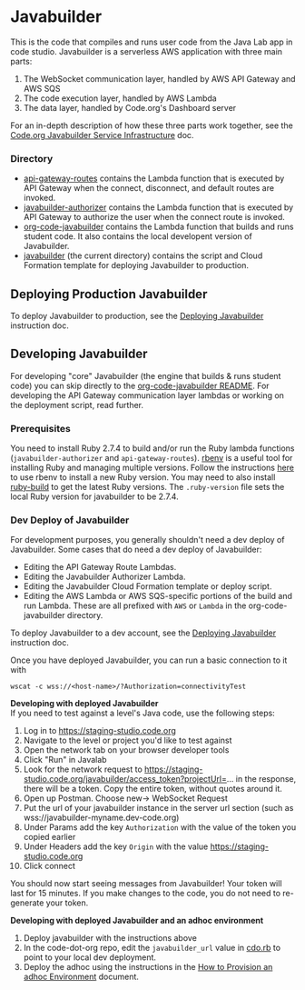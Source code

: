 # Javabuilder

This is the code that compiles and runs user code from the Java Lab app in code studio.
Javabuilder is a serverless AWS application with three main parts:
1. The WebSocket communication layer, handled by AWS API Gateway and AWS SQS
1. The code execution layer, handled by AWS Lambda
1. The data layer, handled by Code.org's Dashboard server

For an in-depth description of how these three parts work together, see the
[Code.org Javabuilder Service Infrastructure](https://docs.google.com/document/d/196aKj947BYZXZH3nGvzHprgWPOoy2Kw1x3sKgziUaSo/edit)
doc.

### Directory
* [api-gateway-routes](https://github.com/code-dot-org/javabuilder/tree/main/api-gateway-routes)
  contains the Lambda function that is executed by API Gateway when the connect,
  disconnect, and default routes are invoked.
* [javabuilder-authorizer](https://github.com/code-dot-org/javabuilder/tree/main/javabuilder-authorizer)
  contains the Lambda function that is executed by API Gateway to authorize the user when
  the connect route is invoked.
* [org-code-javabuilder](https://github.com/code-dot-org/javabuilder/tree/main/org-code-javabuilder)
  contains the Lambda function that builds and runs student code. It also contains the
  local developent version of Javabuilder.
* [javabuilder](https://github.com/code-dot-org/javabuilder) (the current directory)
  contains the script and Cloud Formation template for deploying Javabuilder to
  production.

## Deploying Production Javabuilder
To deploy Javabuilder to production, see the
[Deploying Javabuilder](https://docs.google.com/document/d/1mMQK6HhniLsz9lynzhUcm7Tcw_2WVLBxADe0WzqL6rM/edit#)
instruction doc.

## Developing Javabuilder
For developing "core" Javabuilder (the engine that builds & runs student code) you can
skip directly to the
[org-code-javabuilder README](https://github.com/code-dot-org/javabuilder/blob/main/org-code-javabuilder/README.md).
For developing the API Gateway communication layer lambdas or working on the deployment
script, read further.

### Prerequisites
You need to install Ruby 2.7.4 to build and/or run the Ruby lambda functions 
(`javabuilder-authorizer` and `api-gateway-routes`). 
[rbenv](https://github.com/rbenv/rbenv) is a useful tool for installing Ruby and managing
multiple versions. Follow the instructions 
[here](https://github.com/rbenv/rbenv#installing-ruby-versions) to use rbenv to install a
new Ruby version. You may need to also install 
[ruby-build](https://github.com/rbenv/ruby-build#readme) to get the latest Ruby versions.
The `.ruby-version` file sets the local Ruby version for javabuilder to be 2.7.4.

### Dev Deploy of Javabuilder
For development purposes, you generally shouldn't need a dev deploy of Javabuilder. Some
cases that do need a dev deploy of Javabuilder:
* Editing the API Gateway Route Lambdas.
* Editing the Javabuilder Authorizer Lambda.
* Editing the Javabuilder Cloud Formation template or deploy script.
* Editing the AWS Lambda or AWS SQS-specific portions of the build and run Lambda. These
  are all prefixed with `AWS` or `Lambda` in the org-code-javabuilder directory.
  
To deploy Javabuilder to a dev account, see the
[Deploying Javabuilder](https://docs.google.com/document/d/1mMQK6HhniLsz9lynzhUcm7Tcw_2WVLBxADe0WzqL6rM/edit#)
instruction doc.

Once you have deployed Javabuilder, you can run a basic connection to it with
```
wscat -c wss://<host-name>/?Authorization=connectivityTest
```
**Developing with deployed Javabuilder**  
If you need to test against a level's Java code, use the following steps:
1. Log in to https://staging-studio.code.org
1. Navigate to the level or project you'd like to test against
1. Open the network tab on your browser developer tools
1. Click "Run" in Javalab
1. Look for the network request to
   https://staging-studio.code.org/javabuilder/access_token?projectUrl=...
   in the response, there will be a token. Copy the entire token, without quotes around
   it.
1. Open up Postman. Choose new-> WebSocket Request
1. Put the url of your javabuilder instance in the server url section (such as
   wss://javabuilder-myname.dev-code.org)
1. Under Params add the key `Authorization` with the value of the token you copied earlier
1. Under Headers add the key `Origin` with the value https://staging-studio.code.org
1. Click connect

You should now start seeing messages from Javabuilder! Your token will last for 15
minutes. If you make changes to the code, you do not need to re-generate your token.

**Developing with deployed Javabuilder and an adhoc environment**
1. Deploy javabuilder with the instructions above
1. In the code-dot-org repo, edit the `javabuilder_url` value in
   [cdo.rb](https://github.com/code-dot-org/code-dot-org/blob/3219e5866689117e086d9891effe0fb39b9ae3f0/lib/cdo.rb#L131)
   to point to your local dev deployment.
1. Deploy the adhoc using the instructions in the
   [How to Provision an adhoc Environment](https://docs.google.com/document/d/1nWeQEmEQF1B2l93JTQPyeRpLEFzCzY5NdgJ8kgprcDk/edit)
   document.

